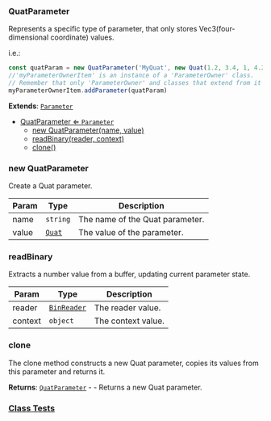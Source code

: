 <a name="QuatParameter"></a>

### QuatParameter 
Represents a specific type of parameter, that only stores Vec3(four-dimensional coordinate) values.

i.e.:
```javascript
const quatParam = new QuatParameter('MyQuat', new Quat(1.2, 3.4, 1, 4.2))
//'myParameterOwnerItem' is an instance of a 'ParameterOwner' class.
// Remember that only 'ParameterOwner' and classes that extend from it can host 'Parameter' objects.
myParameterOwnerItem.addParameter(quatParam)
```


**Extends**: <code>[Parameter](api/SceneTree/Parameters/Parameter.md)</code>  

* [QuatParameter ⇐ <code>Parameter</code>](#QuatParameter)
    * [new QuatParameter(name, value)](#new-QuatParameter)
    * [readBinary(reader, context)](#readBinary)
    * [clone()](#clone)

<a name="new_QuatParameter_new"></a>

### new QuatParameter
Create a Quat parameter.


| Param | Type | Description |
| --- | --- | --- |
| name | <code>string</code> | The name of the Quat parameter. |
| value | <code>[Quat](api/Math/Quat.md)</code> | The value of the parameter. |

<a name="QuatParameter+readBinary"></a>

### readBinary
Extracts a number value from a buffer, updating current parameter state.



| Param | Type | Description |
| --- | --- | --- |
| reader | <code>[BinReader](api/SceneTree/BinReader.md)</code> | The reader value. |
| context | <code>object</code> | The context value. |

<a name="QuatParameter+clone"></a>

### clone
The clone method constructs a new Quat parameter, copies its values
from this parameter and returns it.


**Returns**: [<code>QuatParameter</code>](#QuatParameter) - - Returns a new Quat parameter.  


### [Class Tests](api/SceneTree/Parameters/QuatParameter.test)